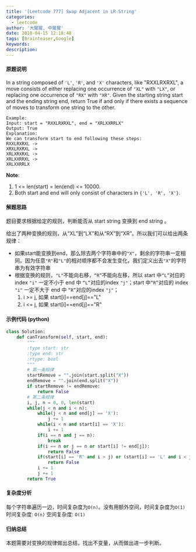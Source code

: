 ```yaml
---
title: '[Leetcode 777] Swap Adjacent in LR String'
categories:
  - leetcode
author: '大猩猩, 中猩猩'
date: 2018-04-15 12:18:48
tags: [Brainteaser,Google]
keywords:
description:
---
```


#### 原题说明
In a string composed of `'L'`, `'R'`, and `'X'` characters, like "RXXLRXRXL", a move consists of either replacing one occurrence of `"XL"` with `"LX"`, or replacing one occurrence of `"RX"` with `"XR"`. Given the starting string start and the ending string end, return True if and only if there exists a sequence of moves to transform one string to the other.

	Example:
	Input: start = "RXXLRXRXL", end = "XRLXXRRLX"
	Output: True
	Explanation:
	We can transform start to end following these steps:
	RXXLRXRXL ->
	XRXLRXRXL ->
	XRLXRXRXL ->
	XRLXXRRXL ->
	XRLXXRRLX
**Note**:

1. 1 <= len(start) = len(end) <= 10000.
2. Both start and end will only consist of characters in `{'L', 'R', 'X'}`.

#### 解题思路
题目要求根据给定的规则，判断能否从 start string 变换到 end string 。

给出了两种变换的规则，从“XL”到“LX”和从“RX”到“XR”。所以我们可以给出两条规律：
  
 - 如果start能变换到end，那么除去两个字符串中的`"X"`，剩余的字符串一定相同。因为任意`"R"`和`"L"`的相对顺序都不会发生变化，我们定义出去`"X"`的字符串为有效字符串
 - 根据变换的规则，`"L"`不能向右移，`“R”`不能向左移，所以 start 中`“L”`对应的 index `"i"` 一定不小于 end 中 `“L”`对应的index `"j"`；start 中`“R”`对应的 index `"i"` 一定不大于 end 中 `“R”`对应的index `"j"`；
   1. i >= j, 如果 start[i]==end[j]=="L"
   2. i <= j, 如果 start[i]==end[j]=="R"

#### 示例代码 (python)
```python
class Solution:
    def canTransform(self, start, end):
        """
        :type start: str
        :type end: str
        :rtype: bool
        """
        # 第一条规律
        startRemove = "".join(start.split("X"))
        endRemove = "".join(end.split("X"))
        if startRemove != endRemove:
            return False
        # 第二条规律
        i, j, n = 0, 0, len(start)
        while(j < n and i < n):
            while(j < n and end[j] == 'X'):
                j += 1
            while(i < n and start[i] == 'X'):
                i += 1
            if(i == n and j == n): 
                break
            if(i == n or j == n or start[i] != end[j]):
                return False
            if(start[i] == 'R' and i > j) or (start[i] == 'L' and i < j):
                return False
            i += 1
            j += 1
        return True
```

#### 复杂度分析
每个字符串遍历一边，时间复杂度为`O(n)`。没有用额外空间，时间复杂度为`O(1)`
时间复杂度: `O(n)`
空间复杂度: `O(1)`

#### 归纳总结
本题需要对变换的规律做出总结，找出不变量，从而做出进一步判断。